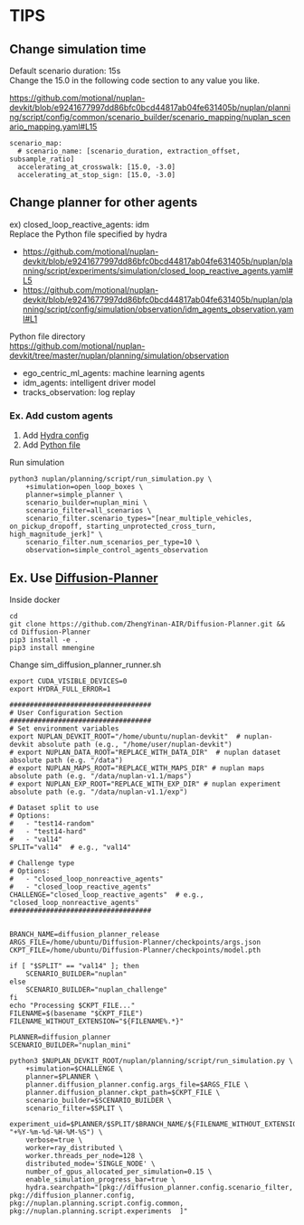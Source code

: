# TIPS
## Change simulation time
Default scenario duration: 15s  
Change the 15.0 in the following code section to any value you like.

https://github.com/motional/nuplan-devkit/blob/e9241677997dd86bfc0bcd44817ab04fe631405b/nuplan/planning/script/config/common/scenario_builder/scenario_mapping/nuplan_scenario_mapping.yaml#L15
```
scenario_map:
  # scenario_name: [scenario_duration, extraction_offset, subsample_ratio]
  accelerating_at_crosswalk: [15.0, -3.0]
  accelerating_at_stop_sign: [15.0, -3.0]
```

## Change planner for other agents
ex) closed_loop_reactive_agents: idm  
Replace the Python file specified by hydra  
- https://github.com/motional/nuplan-devkit/blob/e9241677997dd86bfc0bcd44817ab04fe631405b/nuplan/planning/script/experiments/simulation/closed_loop_reactive_agents.yaml#L5  
- https://github.com/motional/nuplan-devkit/blob/e9241677997dd86bfc0bcd44817ab04fe631405b/nuplan/planning/script/config/simulation/observation/idm_agents_observation.yaml#L1

Python file directory  
https://github.com/motional/nuplan-devkit/tree/master/nuplan/planning/simulation/observation
- ego_centric_ml_agents: machine learning agents
- idm_agents: intelligent driver model
- tracks_observation: log replay

### Ex. Add custom agents
1. Add [Hydra config](https://github.com/masakifujiwara1/nuplan-devkit/blob/dev/nuplan/planning/script/config/simulation/observation/simple_control_agents_observation.yaml)  
2. Add [Python file](https://github.com/masakifujiwara1/nuplan-devkit/blob/dev/nuplan/planning/simulation/observation/simple_control_agents.py)

Run simulation
```
python3 nuplan/planning/script/run_simulation.py \
    +simulation=open_loop_boxes \
    planner=simple_planner \
    scenario_builder=nuplan_mini \
    scenario_filter=all_scenarios \
    scenario_filter.scenario_types="[near_multiple_vehicles, on_pickup_dropoff, starting_unprotected_cross_turn, high_magnitude_jerk]" \
    scenario_filter.num_scenarios_per_type=10 \
    observation=simple_control_agents_observation
```

## Ex. Use [Diffusion-Planner](https://github.com/ZhengYinan-AIR/Diffusion-Planner.git)
Inside docker 
```
cd
git clone https://github.com/ZhengYinan-AIR/Diffusion-Planner.git && cd Diffusion-Planner
pip3 install -e .
pip3 install mmengine
```
Change sim_diffusion_planner_runner.sh
```
export CUDA_VISIBLE_DEVICES=0
export HYDRA_FULL_ERROR=1

###################################
# User Configuration Section
###################################
# Set environment variables
export NUPLAN_DEVKIT_ROOT="/home/ubuntu/nuplan-devkit"  # nuplan-devkit absolute path (e.g., "/home/user/nuplan-devkit")
# export NUPLAN_DATA_ROOT="REPLACE_WITH_DATA_DIR"  # nuplan dataset absolute path (e.g. "/data")
# export NUPLAN_MAPS_ROOT="REPLACE_WITH_MAPS_DIR" # nuplan maps absolute path (e.g. "/data/nuplan-v1.1/maps")
# export NUPLAN_EXP_ROOT="REPLACE_WITH_EXP_DIR" # nuplan experiment absolute path (e.g. "/data/nuplan-v1.1/exp")

# Dataset split to use
# Options: 
#   - "test14-random"
#   - "test14-hard"
#   - "val14"
SPLIT="val14"  # e.g., "val14"

# Challenge type
# Options: 
#   - "closed_loop_nonreactive_agents"
#   - "closed_loop_reactive_agents"
CHALLENGE="closed_loop_reactive_agents"  # e.g., "closed_loop_nonreactive_agents"
###################################


BRANCH_NAME=diffusion_planner_release
ARGS_FILE=/home/ubuntu/Diffusion-Planner/checkpoints/args.json
CKPT_FILE=/home/ubuntu/Diffusion-Planner/checkpoints/model.pth

if [ "$SPLIT" == "val14" ]; then
    SCENARIO_BUILDER="nuplan"
else
    SCENARIO_BUILDER="nuplan_challenge"
fi
echo "Processing $CKPT_FILE..."
FILENAME=$(basename "$CKPT_FILE")
FILENAME_WITHOUT_EXTENSION="${FILENAME%.*}"

PLANNER=diffusion_planner
SCENARIO_BUILDER="nuplan_mini"

python3 $NUPLAN_DEVKIT_ROOT/nuplan/planning/script/run_simulation.py \
    +simulation=$CHALLENGE \
    planner=$PLANNER \
    planner.diffusion_planner.config.args_file=$ARGS_FILE \
    planner.diffusion_planner.ckpt_path=$CKPT_FILE \
    scenario_builder=$SCENARIO_BUILDER \
    scenario_filter=$SPLIT \
    experiment_uid=$PLANNER/$SPLIT/$BRANCH_NAME/${FILENAME_WITHOUT_EXTENSION}_$(date "+%Y-%m-%d-%H-%M-%S") \
    verbose=true \
    worker=ray_distributed \
    worker.threads_per_node=128 \
    distributed_mode='SINGLE_NODE' \
    number_of_gpus_allocated_per_simulation=0.15 \
    enable_simulation_progress_bar=true \
    hydra.searchpath="[pkg://diffusion_planner.config.scenario_filter, pkg://diffusion_planner.config, pkg://nuplan.planning.script.config.common, pkg://nuplan.planning.script.experiments  ]"
```
